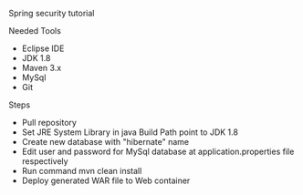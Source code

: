 Spring security tutorial

Needed Tools

- Eclipse IDE
- JDK 1.8
- Maven 3.x
- MySql
- Git


Steps

- Pull repository
- Set JRE System Library in java Build Path point to JDK 1.8
- Create new database with "hibernate" name
- Edit user and password for MySql database at application.properties file respectively
- Run command mvn clean install
- Deploy generated WAR file to Web container


 
